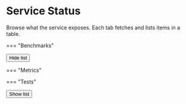 # Service Status

Browse what the service exposes. Each tab fetches and lists items in a table.

=== "Benchmarks"
    <div class="tab-tools">
      <button id="toggle-benchmarks" class="md-button">Hide list</button>
      <span id="status-benchmarks-status" style="margin-left:.5rem;"></span>
    </div>
    <div id="status-benchmarks-grid" class="cards"></div>

=== "Metrics"
    <div class="tab-tools">
      <!-- <button id="metrics-view-toggle" class="md-button">View as cards</button>-->
      <span id="status-metrics-status" style="margin-left:.5rem;"></span>
    </div>
    <div id="metrics-table"></div>
    <div id="status-metrics-grid" class="cards" style="display:none;"></div> 

=== "Tests"
    <div class="tab-tools">
      <button id="toggle-tests" class="md-button">Show list</button>
      <span id="status-tests-status" style="margin-left:.5rem;"></span>
    </div>
    <div id="status-tests-grid" class="cards"></div>
